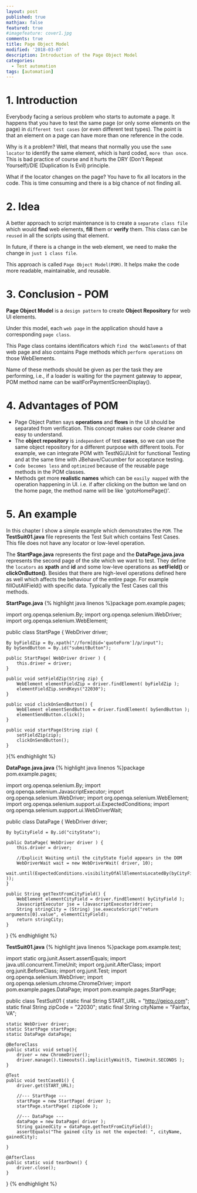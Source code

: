 ```yaml
---
layout: post
published: true
mathjax: false
featured: true
#imagefeature: cover1.jpg
comments: true
title: Page Object Model
modified: '2018-03-07'
description: Introduction of the Page Object Model
categories:
  - Test automation
tags: [automation]
---
```

# 1. Introduction

Everybody facing a serious problem who starts to automate a page. It happens that you have to test the same page (or only some elements on the page) in `different test cases` (or even different test types).
The point is that an element on a page can have more than one reference in the code.

Why is it a problem? Well, that means that normally you use the `same locator` to identify the same element, which is hard coded, `more than once`.
This is bad practice of course and it hurts the DRY (Don't Repeat Yourself)/DIE (Duplication Is Evil) principle.

What if the locator changes on the page? You have to fix all locators in the code. This is time consuming and there is a big chance of not finding all.

# 2. Idea

A better approach to script maintenance is to create a `separate class file` which would **find** web elements, **fill** them or **verify** them. This class can be `reused` in all the scripts using that element. 

In future, if there is a change in the web element, we need to make the change in `just 1 class file`.

This approach is called `Page Object Model(POM)`. It helps make the code more readable, maintainable, and reusable.

# 3. Conclusion - POM

**Page Object Model** is a `design pattern` to create **Object Repository** for web UI elements. 

Under this model, each `web page` in the application should have a corresponding `page class`.

This Page class contains identificators which `find the WebElements` of that web page and also contains Page methods which `perform operations` on those WebElements. 

Name of these methods should be given as per the task they are performing, i.e., if a loader is waiting for the payment gateway to appear, POM method name can be waitForPaymentScreenDisplay().

# 4. Advantages of POM

- Page Object Patten says **operations** and **flows** in the UI should be separated from verification. This concept makes our code cleaner and easy to understand.
- The **object repository** is `independent` of test **cases**, so we can use the same object repository for a different purpose with different tools. For example, we can integrate POM with TestNG/JUnit for functional Testing and at the same time with JBehave/Cucumber for acceptance testing.
- `Code becomes less` and `optimized` because of the reusable page methods in the POM classes. 
- Methods get more **realistic names** which can be `easily mapped` with the operation happening in UI. i.e. if after clicking on the button we land on the home page, the method name will be like 'gotoHomePage()'.

# 5. An example

In this chapter I show a simple example which demonstrates the `POM`.
The **TestSuit01.java** file represents the Test Suit which contains Test Cases.
This file does not have any locator or low-level operation.

The **StartPage.java** represents the first page and the **DataPage.java.java** represents the second page of the site which we want to test.
They define the `locators` as **xpath** and **id** and some low-leve operations as **setField()** or **clickOnButton()**. Besides that there are high-level operations defined here as well which affects the behaviour of the entire page. For example fillOutAllField() with specific data. Typically the Test Cases call this methods.


**StartPage.java**
{% highlight java linenos %}package pom.example.pages;

import org.openqa.selenium.By;
import org.openqa.selenium.WebDriver;
import org.openqa.selenium.WebElement;

public class StartPage {
	WebDriver driver;
	
	By byFieldZip = By.xpath("//form[@id='quoteForm']/p/input");
	By bySendButton = By.id("submitButton");
	
	public StartPage( WebDriver driver ) {
		this.driver = driver;
	}
	
	public void setFieldZip(String zip) {		
		WebElement elementFieldZip = driver.findElement( byFieldZip );
		elementFieldZip.sendKeys("22030");
	}
	
	public void clickOnSendButton() {		
		WebElement elementSendButton = driver.findElement( bySendButton );
		elementSendButton.click();
	}
	
	public void startPage(String zip) {
		setFieldZip(zip);
		clickOnSendButton();
	}
}{% endhighlight %}

**DataPage.java.java**
{% highlight java linenos %}package pom.example.pages;

import org.openqa.selenium.By;
import org.openqa.selenium.JavascriptExecutor;
import org.openqa.selenium.WebDriver;
import org.openqa.selenium.WebElement;
import org.openqa.selenium.support.ui.ExpectedConditions;
import org.openqa.selenium.support.ui.WebDriverWait;

public class DataPage {
	WebDriver driver;

	By byCityField = By.id("cityState");
	
	public DataPage( WebDriver driver ) {
		this.driver = driver;
		
		//Explicit Waiting until the cityState field appears in the DOM
		WebDriverWait wait = new WebDriverWait( driver, 10);				
		wait.until(ExpectedConditions.visibilityOfAllElementsLocatedBy(byCityField ));
	}
	
	public String getTextFromCityField() {
		WebElement elementCityField = driver.findElement( byCityField );
		JavascriptExecutor jse = (JavascriptExecutor)driver;
		String stringCity = (String) jse.executeScript("return arguments[0].value", elementCityField);
		return stringCity;		
	}	
}
{% endhighlight %}

**TestSuit01.java**
{% highlight java linenos %}package pom.example.test;

import static org.junit.Assert.assertEquals;
import java.util.concurrent.TimeUnit;
import org.junit.AfterClass;
import org.junit.BeforeClass;
import org.junit.Test;
import org.openqa.selenium.WebDriver;
import org.openqa.selenium.chrome.ChromeDriver;
import pom.example.pages.DataPage;
import pom.example.pages.StartPage;

public class TestSuit01 {
	static final String START_URL = "http://geico.com";
	static final String zipCode = "22030";
	static final String cityName = "Fairfax, VA";
	
	static WebDriver driver;
	static StartPage startPage;
	static DataPage dataPage;
	
	@BeforeClass
	public static void setup(){
		driver = new ChromeDriver();		
		driver.manage().timeouts().implicitlyWait(5, TimeUnit.SECONDS );
	}
	
	@Test
	public void testCase01() {
		driver.get(START_URL);
		
		//--- StartPage ---
		startPage = new StartPage( driver );
		startPage.startPage( zipCode );
		
		//--- DataPage ---
		dataPage = new DataPage( driver );
		String gainedCity = dataPage.getTextFromCityField();
		assertEquals("The gained city is not the expected: ", cityName, gainedCity);
		
	}	
	
	@AfterClass
	public static void tearDown() {
		driver.close();
	}
}
{% endhighlight %}
